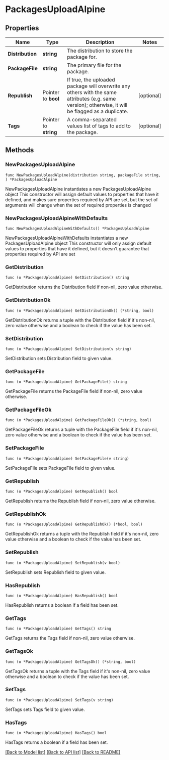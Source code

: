 # PackagesUploadAlpine

## Properties

Name | Type | Description | Notes
------------ | ------------- | ------------- | -------------
**Distribution** | **string** | The distribution to store the package for. | 
**PackageFile** | **string** | The primary file for the package. | 
**Republish** | Pointer to **bool** | If true, the uploaded package will overwrite any others with the same attributes (e.g. same version); otherwise, it will be flagged as a duplicate. | [optional] 
**Tags** | Pointer to **string** | A comma-separated values list of tags to add to the package. | [optional] 

## Methods

### NewPackagesUploadAlpine

`func NewPackagesUploadAlpine(distribution string, packageFile string, ) *PackagesUploadAlpine`

NewPackagesUploadAlpine instantiates a new PackagesUploadAlpine object
This constructor will assign default values to properties that have it defined,
and makes sure properties required by API are set, but the set of arguments
will change when the set of required properties is changed

### NewPackagesUploadAlpineWithDefaults

`func NewPackagesUploadAlpineWithDefaults() *PackagesUploadAlpine`

NewPackagesUploadAlpineWithDefaults instantiates a new PackagesUploadAlpine object
This constructor will only assign default values to properties that have it defined,
but it doesn't guarantee that properties required by API are set

### GetDistribution

`func (o *PackagesUploadAlpine) GetDistribution() string`

GetDistribution returns the Distribution field if non-nil, zero value otherwise.

### GetDistributionOk

`func (o *PackagesUploadAlpine) GetDistributionOk() (*string, bool)`

GetDistributionOk returns a tuple with the Distribution field if it's non-nil, zero value otherwise
and a boolean to check if the value has been set.

### SetDistribution

`func (o *PackagesUploadAlpine) SetDistribution(v string)`

SetDistribution sets Distribution field to given value.


### GetPackageFile

`func (o *PackagesUploadAlpine) GetPackageFile() string`

GetPackageFile returns the PackageFile field if non-nil, zero value otherwise.

### GetPackageFileOk

`func (o *PackagesUploadAlpine) GetPackageFileOk() (*string, bool)`

GetPackageFileOk returns a tuple with the PackageFile field if it's non-nil, zero value otherwise
and a boolean to check if the value has been set.

### SetPackageFile

`func (o *PackagesUploadAlpine) SetPackageFile(v string)`

SetPackageFile sets PackageFile field to given value.


### GetRepublish

`func (o *PackagesUploadAlpine) GetRepublish() bool`

GetRepublish returns the Republish field if non-nil, zero value otherwise.

### GetRepublishOk

`func (o *PackagesUploadAlpine) GetRepublishOk() (*bool, bool)`

GetRepublishOk returns a tuple with the Republish field if it's non-nil, zero value otherwise
and a boolean to check if the value has been set.

### SetRepublish

`func (o *PackagesUploadAlpine) SetRepublish(v bool)`

SetRepublish sets Republish field to given value.

### HasRepublish

`func (o *PackagesUploadAlpine) HasRepublish() bool`

HasRepublish returns a boolean if a field has been set.

### GetTags

`func (o *PackagesUploadAlpine) GetTags() string`

GetTags returns the Tags field if non-nil, zero value otherwise.

### GetTagsOk

`func (o *PackagesUploadAlpine) GetTagsOk() (*string, bool)`

GetTagsOk returns a tuple with the Tags field if it's non-nil, zero value otherwise
and a boolean to check if the value has been set.

### SetTags

`func (o *PackagesUploadAlpine) SetTags(v string)`

SetTags sets Tags field to given value.

### HasTags

`func (o *PackagesUploadAlpine) HasTags() bool`

HasTags returns a boolean if a field has been set.


[[Back to Model list]](../README.md#documentation-for-models) [[Back to API list]](../README.md#documentation-for-api-endpoints) [[Back to README]](../README.md)


